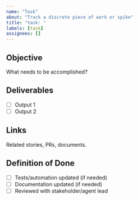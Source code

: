 ```yaml
---
name: "Task"
about: "Track a discrete piece of work or spike"
title: "task: "
labels: [task]
assignees: []
---
```


## Objective
What needs to be accomplished?

## Deliverables
- [ ] Output 1
- [ ] Output 2

## Links
Related stories, PRs, documents.

## Definition of Done
- [ ] Tests/automation updated (if needed)
- [ ] Documentation updated (if needed)
- [ ] Reviewed with stakeholder/agent lead

